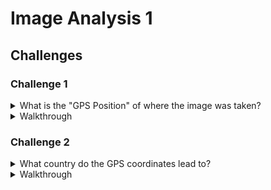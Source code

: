 # Image Analysis 1

## Challenges
### Challenge 1
<details>
<summary>What is the "GPS Position" of where the image was taken?</summary>
39 deg 52' 30.00" N, 20 deg 0' 36.00" E
</details>

<details>
<summary>Walkthrough</summary>
View the metadata of the image using `exiftool`.

```bash
exiftool Meta.jpg
```

</details>

### Challenge 2
<details>
<summary>What country do the GPS coordinates lead to?</summary>
Albania
</details>

<details>
<summary>Walkthrough</summary>
Use [https://www.gps-coordinates.net/](https://www.gps-coordinates.net/) to find the country.
</details>
